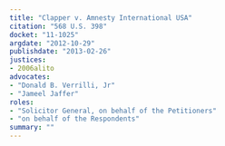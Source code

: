 ```yaml
---
title: "Clapper v. Amnesty International USA"
citation: "568 U.S. 398"
docket: "11-1025"
argdate: "2012-10-29"
publishdate: "2013-02-26"
justices:
- 2006alito
advocates:
- "Donald B. Verrilli, Jr"
- "Jameel Jaffer"
roles:
- "Solicitor General, on behalf of the Petitioners"
- "on behalf of the Respondents"
summary: ""
---
```


